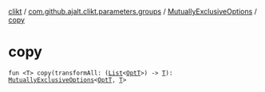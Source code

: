 [clikt](../../index.md) / [com.github.ajalt.clikt.parameters.groups](../index.md) / [MutuallyExclusiveOptions](index.md) / [copy](./copy.md)

# copy

`fun <T> copy(transformAll: (`[`List`](https://kotlinlang.org/api/latest/jvm/stdlib/kotlin.collections/-list/index.html)`<`[`OptT`](index.md#OptT)`>) -> `[`T`](copy.md#T)`): `[`MutuallyExclusiveOptions`](index.md)`<`[`OptT`](index.md#OptT)`, `[`T`](copy.md#T)`>`